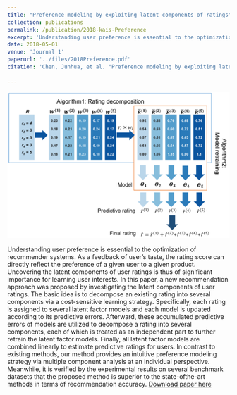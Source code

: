 ```yaml
---
title: "Preference modeling by exploiting latent components of ratings"
collection: publications
permalink: /publication/2018-kais-Preference
excerpt: 'Understanding user preference is essential to the optimization of recommender systems. As a feedback of user’s taste, the rating score can directly reflect the preference of a given user to a given product. Uncovering the latent components of user ratings is thus of significant importance for learning user interests. In this paper, a new recommendation approach was proposed by investigating the latent components of user ratings. The basic idea is to decompose an existing rating into several components via a cost-sensitive learning strategy. Specifically, each rating is assigned to several latent factor models and each model is updated according to its predictive errors. Afterward, these accumulated predictive errors of models are utilized to decompose a rating into several components, each of which is treated as an independent part to further retrain the latent factor models. Finally, all latent factor models are combined linearly to estimate predictive ratings for users. In contrast to existing methods, our method provides an intuitive preference modeling strategy via multiple component analysis at an individual perspective. Meanwhile, it is verified by the experimental results on several benchmark datasets that the proposed method is superior to the state-ofthe-art methods in terms of recommendation accuracy.'
date: 2018-05-01
venue: 'Journal 1'
paperurl: '../files/2018Preference.pdf'
citation: 'Chen, Junhua, et al. "Preference modeling by exploiting latent components of ratings." Knowledge and Information Systems (2018): 1-27.'

---
```

![Model Mothed](../images/paper/2018LCR.png)

Understanding user preference is essential to the optimization of recommender systems. As a feedback of user’s taste, the rating score can directly reflect the preference of a given user to a given product. Uncovering the latent components of user ratings is thus of significant importance for learning user interests. In this paper, a new recommendation approach was proposed by investigating the latent components of user ratings. The basic idea is to decompose an existing rating into several components via a cost-sensitive learning strategy. Specifically, each rating is assigned to several latent factor models and each model is updated according to its predictive errors. Afterward, these accumulated predictive errors of models are utilized to decompose a rating into several components, each of which is treated as an independent part to further retrain the latent factor models. Finally, all latent factor models are combined linearly to estimate predictive ratings for users. In contrast to existing methods, our method provides an intuitive preference modeling strategy via multiple component analysis at an individual perspective. Meanwhile, it is verified by the experimental results on several benchmark datasets that the proposed method is superior to the state-ofthe-art methods in terms of recommendation accuracy.
[Download paper here](../files/2018Preference.pdf)
